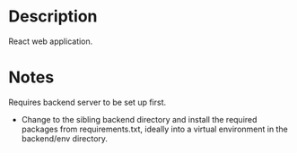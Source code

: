 # Description

React web application.

# Notes

Requires backend server to be set up first.

- Change to the sibling backend directory and install the required packages from requirements.txt, ideally into a virtual environment in the backend/env directory.
